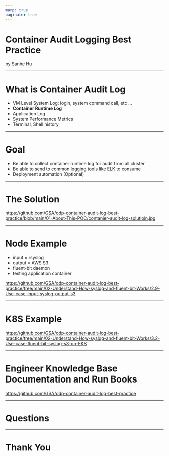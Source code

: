 ```yaml
---
marp: true
paginate: true
---
```

<!-- theme: gaia -->
<!-- _class: lead -->

# Container Audit Logging Best Practice

by Sanhe Hu

---

<!-- _class: head -->

# What is Container Audit Log

- VM Level System Log: login, system command call, etc ...
- **Container Runtime Log**
- Application Log
- System Performance Metrics
- Terminal, Shell history

---

# Goal

- Be able to collect container runtime log for audit from all cluster
- Be able to send to common logging tools like ELK to consume
- Deployment automation (Optional)

---

# The Solution

https://github.com/GSA/odp-container-audit-log-best-practice/blob/main/01-About-This-POC/contanier-audit-log-solutioin.jpg

---

# Node Example

- input = rsyslog
- output = AWS S3
- fluent-bit daemon
- testing application container

https://github.com/GSA/odp-container-audit-log-best-practice/tree/main/02-Understand-How-syslog-and-fluent-bit-Works/2.9-Use-case-input-syslog-output-s3

---

# K8S Example

https://github.com/GSA/odp-container-audit-log-best-practice/tree/main/02-Understand-How-syslog-and-fluent-bit-Works/3.2-Use-case-fluent-bit-syslog-s3-on-EKS

---

# Engineer Knowledge Base Documentation and Run Books

https://github.com/GSA/odp-container-audit-log-best-practice

---

# Questions

---

# Thank You
